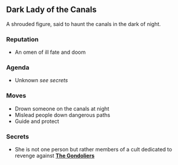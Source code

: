 ## Dark Lady of the Canals

A shrouded figure, said to haunt the canals in the dark of night. 

### Reputation

* An omen of ill fate and doom

### Agenda

* Unknown *see secrets*

### Moves

* Drown someone on the canals at night
* Mislead people down dangerous paths
* Guide and protect

### Secrets

* She is not one person but rather members of a cult dedicated to revenge against [**The Gondoliers**](02_faction.md)